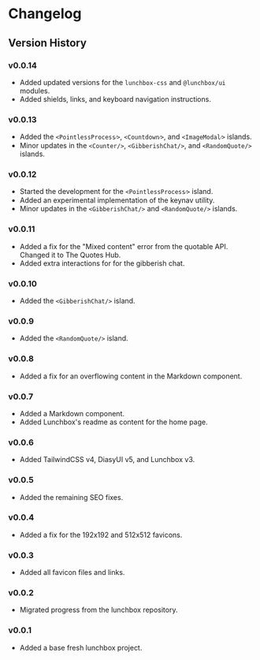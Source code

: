 # Changelog

## Version History

### v0.0.14

- Added updated versions for the `lunchbox-css` and `@lunchbox/ui` modules.
- Added shields, links, and keyboard navigation instructions.

### v0.0.13

- Added the `<PointlessProcess⁄>`, `<Countdown⁄>`, and `<ImageModal⁄>` islands.
- Minor updates in the `<Counter/>`, `<GibberishChat/>`, and `<RandomQuote/>`
  islands.

### v0.0.12

- Started the development for the `<PointlessProcess⁄>` island.
- Added an experimental implementation of the keynav utility.
- Minor updates in the `<GibberishChat/>` and `<RandomQuote/>` islands.

### v0.0.11

- Added a fix for the "Mixed content" error from the quotable API. Changed it to
  The Quotes Hub.
- Added extra interactions for for the gibberish chat.

### v0.0.10

- Added the `<GibberishChat/>` island.

### v0.0.9

- Added the `<RandomQuote/>` island.

### v0.0.8

- Added a fix for an overflowing content in the Markdown component.

### v0.0.7

- Added a Markdown component.
- Added Lunchbox's readme as content for the home page.

### v0.0.6

- Added TailwindCSS v4, DiasyUI v5, and Lunchbox v3.

### v0.0.5

- Added the remaining SEO fixes.

### v0.0.4

- Added a fix for the 192x192 and 512x512 favicons.

### v0.0.3

- Added all favicon files and links.

### v0.0.2

- Migrated progress from the lunchbox repository.

### v0.0.1

- Added a base fresh lunchbox project.
